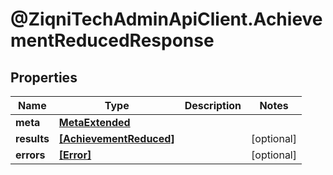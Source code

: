 # @ZiqniTechAdminApiClient.AchievementReducedResponse

## Properties

Name | Type | Description | Notes
------------ | ------------- | ------------- | -------------
**meta** | [**MetaExtended**](MetaExtended.md) |  | 
**results** | [**[AchievementReduced]**](AchievementReduced.md) |  | [optional] 
**errors** | [**[Error]**](Error.md) |  | [optional] 


